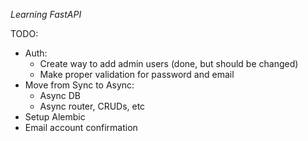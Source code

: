 *Learning FastAPI*

TODO:
- Auth:
  - Create way to add admin users (done, but should be changed)
  - Make proper validation for password and email
- Move from Sync to Async:
  - Async DB
  - Async router, CRUDs, etc
- Setup Alembic
- Email account confirmation
